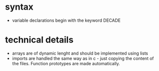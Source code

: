 
# syntax

- variable declarations begin with the keyword DECADE

# technical details

- arrays are of dynamic lenght and should be implemented using lists
- imports are handled the same way as in c - just copying the content of the files. Function prototypes are made automatically.
